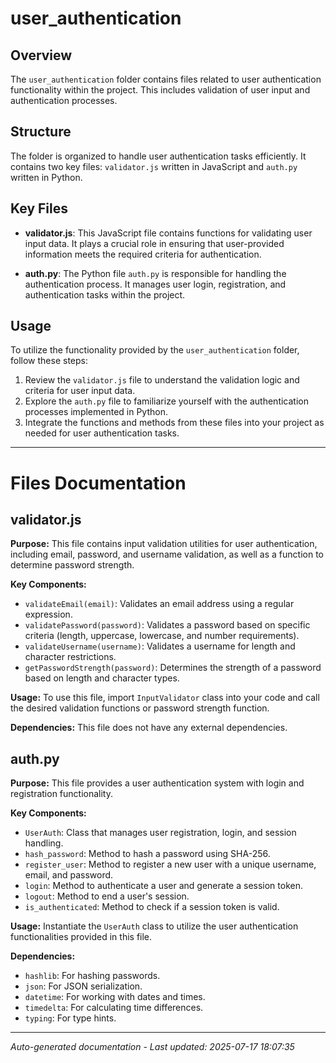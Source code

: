# user_authentication

## Overview
The `user_authentication` folder contains files related to user authentication functionality within the project. This includes validation of user input and authentication processes.

## Structure
The folder is organized to handle user authentication tasks efficiently. It contains two key files: `validator.js` written in JavaScript and `auth.py` written in Python.

## Key Files
- **validator.js**: This JavaScript file contains functions for validating user input data. It plays a crucial role in ensuring that user-provided information meets the required criteria for authentication.
  
- **auth.py**: The Python file `auth.py` is responsible for handling the authentication process. It manages user login, registration, and authentication tasks within the project.

## Usage
To utilize the functionality provided by the `user_authentication` folder, follow these steps:
1. Review the `validator.js` file to understand the validation logic and criteria for user input data.
2. Explore the `auth.py` file to familiarize yourself with the authentication processes implemented in Python.
3. Integrate the functions and methods from these files into your project as needed for user authentication tasks.

---

# Files Documentation

## validator.js

**Purpose:** This file contains input validation utilities for user authentication, including email, password, and username validation, as well as a function to determine password strength.

**Key Components:**
- `validateEmail(email)`: Validates an email address using a regular expression.
- `validatePassword(password)`: Validates a password based on specific criteria (length, uppercase, lowercase, and number requirements).
- `validateUsername(username)`: Validates a username for length and character restrictions.
- `getPasswordStrength(password)`: Determines the strength of a password based on length and character types.

**Usage:** To use this file, import `InputValidator` class into your code and call the desired validation functions or password strength function.

**Dependencies:** This file does not have any external dependencies.

## auth.py

**Purpose:** This file provides a user authentication system with login and registration functionality.

**Key Components:**
- `UserAuth`: Class that manages user registration, login, and session handling.
- `hash_password`: Method to hash a password using SHA-256.
- `register_user`: Method to register a new user with a unique username, email, and password.
- `login`: Method to authenticate a user and generate a session token.
- `logout`: Method to end a user's session.
- `is_authenticated`: Method to check if a session token is valid.

**Usage:** Instantiate the `UserAuth` class to utilize the user authentication functionalities provided in this file.

**Dependencies:** 
- `hashlib`: For hashing passwords.
- `json`: For JSON serialization.
- `datetime`: For working with dates and times.
- `timedelta`: For calculating time differences.
- `typing`: For type hints.

---
*Auto-generated documentation - Last updated: 2025-07-17 18:07:35*
